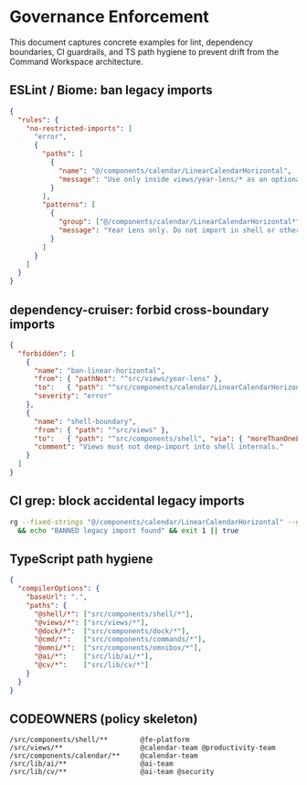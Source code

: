 # Governance Enforcement

This document captures concrete examples for lint, dependency boundaries, CI guardrails, and TS path hygiene to prevent drift from the Command Workspace architecture.

## ESLint / Biome: ban legacy imports
```json
{
  "rules": {
    "no-restricted-imports": [
      "error",
      {
        "paths": [
          {
            "name": "@/components/calendar/LinearCalendarHorizontal",
            "message": "Use only inside views/year-lens/* as an optional lens."
          }
        ],
        "patterns": [
          {
            "group": ["@/components/calendar/LinearCalendarHorizontal*"],
            "message": "Year Lens only. Do not import in shell or other views."
          }
        ]
      }
    ]
  }
}
```

## dependency-cruiser: forbid cross-boundary imports
```json
{
  "forbidden": [
    {
      "name": "ban-linear-horizontal",
      "from": { "pathNot": "^src/views/year-lens" },
      "to":   { "path": "^src/components/calendar/LinearCalendarHorizontal" },
      "severity": "error"
    },
    {
      "name": "shell-boundary",
      "from": { "path": "^src/views" },
      "to":   { "path": "^src/components/shell", "via": { "moreThanOneLevel": true } },
      "comment": "Views must not deep-import into shell internals."
    }
  ]
}
```

## CI grep: block accidental legacy imports
```bash
rg --fixed-strings "@/components/calendar/LinearCalendarHorizontal" --glob '!src/views/year-lens/**' src \
  && echo "BANNED legacy import found" && exit 1 || true
```

## TypeScript path hygiene
```json
{
  "compilerOptions": {
    "baseUrl": ".",
    "paths": {
      "@shell/*": ["src/components/shell/*"],
      "@views/*": ["src/views/*"],
      "@dock/*":  ["src/components/dock/*"],
      "@cmd/*":   ["src/components/commands/*"],
      "@omni/*":  ["src/components/omnibox/*"],
      "@ai/*":    ["src/lib/ai/*"],
      "@cv/*":    ["src/lib/cv/*"]
    }
  }
}
```

## CODEOWNERS (policy skeleton)
```
/src/components/shell/**        @fe-platform
/src/views/**                   @calendar-team @productivity-team
/src/components/calendar/**     @calendar-team
/src/lib/ai/**                  @ai-team
/src/lib/cv/**                  @ai-team @security
```
